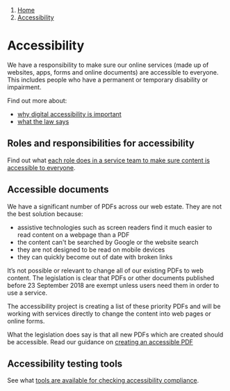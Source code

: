 1.  [Home](/)
2.  [Accessibility](#)

# Accessibility
We have a responsibility to make sure our online services (made up of websites, apps, forms and online documents) are accessible to everyone. This includes people who have a permanent or temporary disability or impairment.

Find out more about:
*   [why digital accessibility is important](why-accessibility-is-important)
*   [what the law says](what-the-law-says)

## Roles and responsibilities for accessibility 

Find out what [each role does in a service team to make sure content is accessible to everyone](roles-and-responsibilities-for-accessibility). 

## Accessible documents

We have a significant number of PDFs across our web estate. They are not the best solution because:

*	assistive technologies such as screen readers find it much easier to read content on a webpage than a PDF
*	the content can't be searched by Google or the website search
*	they are not designed to be read on mobile devices
*	they can quickly become out of date with broken links

It’s not possible or relevant to change all of our existing PDFs to web content. The legislation is clear that PDFs or other documents published before 23 September 2018 are exempt unless users need them in order to use a service.

The accessibility project is creating a list of these priority PDFs and will be working with services directly to change the content into web pages or online forms.

What the legislation does say is that all new PDFs which are created should be accessible. Read our guidance on [creating an accessible PDF](creating-an-accessible-pdf)

## Accessibility testing tools

See what [tools are available for checking accessibility compliance](tools-for-checking-accessibility-compliance).

